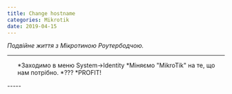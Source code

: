 ```yaml
---
title: Change hostname
categories: Mikrotik
date: 2019-04-15
---
```


_Подвійне життя з Мікротиною Роутербодчою._

-----

<ol>
 	*Заходимо в меню System->Identity
 	*Міняємо "MikroTik" на те, що нам потрібно.
 	*???
 	*PROFIT!
</ol>
-----
